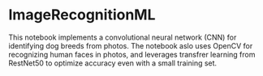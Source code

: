 # ImageRecognitionML

This notebook implements a convolutional neural network (CNN) for identifying dog breeds from photos. The notebook aslo uses OpenCV for recognizing human faces in photos, and leverages transfrer learning from RestNet50 to optimize accuracy even with a small training set.
